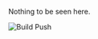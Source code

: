 Nothing to be seen here.

![Build Push](https://github.com/OWNER/REPOSITORY/actions/workflows/build-push.yml/badge.svg)
